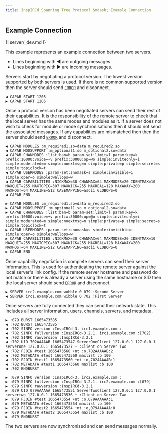 ```yaml
---
title: InspIRCd Spanning Tree Protocol &mdash; Example Connection
---
```


## Example Connection

{! server/_dev.md !}

This example represents an example connection between two servers.

- Lines beginning with ◀️ are outgoing messages.
- Lines beginning with ▶️ are incoming messages.

Servers start by negotiating a protocol version. The lowest version supported by both servers is used. If there is no common supported version then the server should send [`ERROR`](/server/messages/error) and disconnect.

```plaintext
◀️ CAPAB START 1205
▶️ CAPAB START 1205
```

Once a protocol version has been negotiated servers can send their rest of their capabilities. It is the responsibility of the remote server to check that the local server has the same modes and modules as it. If a server does not wish to check for module or mode synchronisations then it should not send the associated messages. If any capabilities are mismatched then then the server should send [`ERROR`](/server/messages/error) and disconnect.

```plaintext
◀️ CAPAB MODULES :m_required1.so=data m_required2.so
◀️ CAPAB MODSUPPORT :m_optional1.so m_optional2.so=data
◀️ CAPAB CHANMODES :list:ban=b param-set:limit=l param:key=k prefix:10000:voice=+v prefix:30000:op=@o simple:inviteonly=i simple:moderated=m simple:noextmsg=n simple:private=p simple:secret=s simple:topiclock=t
◀️ CAPAB USERMODES :param-set:snomask=s simple:invisible=i simple:oper=o simple:wallops=w
◀️ CAPAB CAPABILITIES :NICKMAX=30 CHANMAX=64 MAXMODES=20 IDENTMAX=10 MAXQUIT=255 MAXTOPIC=307 MAXKICK=255 MAXREAL=128 MAXAWAY=200 MAXHOST=64 MAXLINE=512 CASEMAPPING=ascii GLOBOPS=0
◀️ CAPAB END

▶️ CAPAB MODULES :m_required1.so=data m_required2.so
▶️ CAPAB MODSUPPORT :m_optional1.so m_optional2.so=data
▶️ CAPAB CHANMODES :list:ban=b param-set:limit=l param:key=k prefix:10000:voice=+v prefix:30000:op=@o simple:inviteonly=i simple:moderated=m simple:noextmsg=n simple:private=p simple:secret=s simple:topiclock=t
▶️ CAPAB USERMODES :param-set:snomask=s simple:invisible=i simple:oper=o simple:wallops=w
▶️ CAPAB CAPABILITIES :NICKMAX=30 CHANMAX=64 MAXMODES=20 IDENTMAX=10 MAXQUIT=255 MAXTOPIC=307 MAXKICK=255 MAXREAL=128 MAXAWAY=200 MAXHOST=64 MAXLINE=512 CASEMAPPING=ascii GLOBOPS=0
▶️ CAPAB END
```

Once capability negotiation is complete servers can send their server information. This is used for authenticating the remote server against the local server's link config. If the remote server hostname and password do not match or there is already a server using the same hostname or SID then the local server should send [`ERROR`](/server/messages/error) and disconnect.

```plaintext
▶️ SERVER irc2.example.com wobble 0 079 :Second Server
◀️ SERVER irc1.example.com wibble 0 702 :First Server
```

Once servers are fully connected they can send their network state. This includes all server information, users, channels, servers, and metadata.

```plaintext
▶️ :079 BURST 1665473585
◀️ :702 BURST 1665473585
◀️ :702 SINFO version :InspIRCd-3. irc1.example.com :
◀️ :702 SINFO fullversion :InspIRCd-3.2.1. irc1.example.com :[702]
◀️ :702 SINFO rawversion :InspIRCd-3.2.1
◀️ :702 UID 702AAAAAB 1665473547 ServerOneClient 127.0.0.1 127.0.0.1 serverone 127.0.0.1 1665473527 + :Client on Server Two
◀️ :702 FJOIN #test 1665473560 +nt :o,702AAAAAB:2
◀️ :702 METADATA #test 1665473560 maxlist :b 100
◀️ :702 FJOIN #test1 1665473560 +nt :o,702AAAAAB:1
◀️ :702 METADATA #test1 1665473560 maxlist :b 100
◀️ :702 ENDBURST

▶️ :079 SINFO version :InspIRCd-3. irc2.example.com :
▶️ :079 SINFO fullversion :InspIRCd-3.2.1. irc2.example.com :[079]
▶️ :079 SINFO rawversion :InspIRCd-3.2.1
▶️ :079 UID 079AAAAAA 1665473551 ServerTwoClient 127.0.0.1 127.0.0.1 servertwo 127.0.0.1 1665473536 + :Client on Server Two
▶️ :079 FJOIN #test 1665473554 +nt :o,079AAAAAA:1
▶️ :079 METADATA #test 1665473554 maxlist :b 100
▶️ :079 FJOIN #test2 1665473554 +nt :o,079AAAAAA:0
▶️ :079 METADATA #test2 1665473554 maxlist :b 100
▶️ :079 ENDBURST
```

The two servers are now synchronised and can send messages normally.

